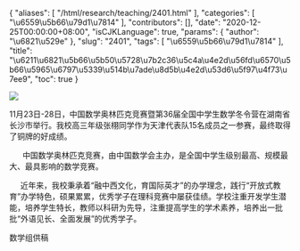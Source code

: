 {
    "aliases": [
        "/html/research/teaching/2401.html"
    ],
    "categories": [
        "\u6559\u5b66\u79d1\u7814"
    ],
    "contributors": [],
    "date": "2020-12-25T00:00:00+08:00",
    "isCJKLanguage": true,
    "params": {
        "author": "\u6821\u529e"
    },
    "slug": "2401",
    "tags": [
        "\u6559\u5b66\u79d1\u7814"
    ],
    "title": "\u6211\u6821\u5b66\u5b50\u5728\u7b2c36\u5c4a\u4e2d\u56fd\u6570\u5b66\u5965\u6797\u5339\u514b\u7ade\u8d5b\u4e2d\u53d6\u5f97\u4f73\u7ee9",
    "toc": true
}

![](https://cdn.tfls.online/mirror/full/668dd743f51d460b0127367b72288d24a68d321c.jpg)




  





11月23日-28日，中国数学奥林匹克竞赛暨第36届全国中学生数学冬令营在湖南省长沙市举行。我校高三年级张栩同学作为天津代表队15名成员之一参赛，最终取得了铜牌的好成绩。




      中国数学奥林匹克竞赛，由中国数学会主办，是全国中学生级别最高、规模最大、最具影响的数学竞赛。




     近年来，我校秉承着“融中西文化，育国际英才”的办学理念，践行“开放式教育”办学特色，硕果累累，优秀学子在理科竞赛中屡获佳绩。学校注重开发学生潜能，培养学生特长，教师以科研为先导，注重提高学生的学术素养，培养出一批批“外语见长、全面发展”的优秀学子。




数学组供稿




  



  



